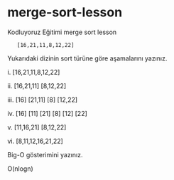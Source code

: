# merge-sort-lesson
Kodluyoruz Eğitimi merge sort lesson


       [16,21,11,8,12,22]

Yukarıdaki dizinin sort türüne göre aşamalarını yazınız.

i. [16,21,11,8,12,22]

ii. [16,21,11]             [8,12,22]

iii. [16]   [21,11]       [8]      [12,22]

iv. [16]   [11] [21]     [8]       [12] [22]

 v. [11,16,21]            [8,12,22]

 vi.        [8,11,12,16,21,22]




Big-O gösterimini yazınız.

O(nlogn)
